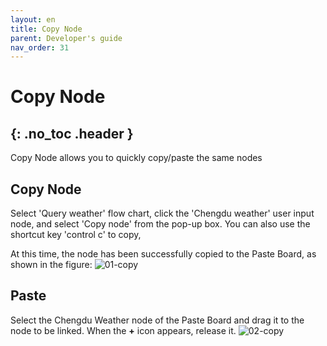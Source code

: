 ```yaml
---
layout: en
title: Copy Node
parent: Developer's guide
nav_order: 31
---
```


# Copy Node
{: .no_toc .header }
---
Copy Node allows you to quickly copy/paste the same nodes

## Copy Node

Select 'Query weather' flow chart, click the 'Chengdu weather' user input node, and select 'Copy node' from the pop-up box. You can also use the shortcut key 'control c' to copy,

At this time, the node has been successfully copied to the Paste Board, as shown in the figure:
![01-copy](/assets/images/tutorial/copy/01-copy.png)

## Paste
Select the Chengdu Weather node of the Paste Board and drag it to the node to be linked. When the **+** icon appears, release it.
![02-copy](/assets/images/tutorial/copy/02-copy.png)